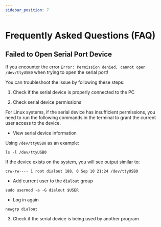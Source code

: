 ```yaml
---
sidebar_position: 7
---
```


# Frequently Asked Questions (FAQ)

## Failed to Open Serial Port Device

If you encounter the error `Error: Permission denied, cannot open /dev/ttyUSB0` when trying to open the serial port!

You can troubleshoot the issue by following these steps:

1. Check if the serial device is properly connected to the PC

2. Check serial device permissions

For Linux systems, if the serial device has insufficient permissions, you need to run the following commands in the terminal to grant the current user access to the device.

- View serial device information

Using `/dev/ttyUSB0` as an example:

<NewCodeBlock tip="Linux$" type="host">

```
ls -l /dev/ttyUSB0
```

</NewCodeBlock>

If the device exists on the system, you will see output similar to:

```
crw-rw---- 1 root dialout 188, 0 Sep 10 21:24 /dev/ttyUSB0
```

- Add current user to the `dialout` group

<NewCodeBlock tip="Linux$" type="host">

```
sudo usermod -a -G dialout $USER
```

</NewCodeBlock>

- Log in again

<NewCodeBlock tip="Linux$" type="host">

```
newgrp dialout
```

</NewCodeBlock>

3. Check if the serial device is being used by another program
